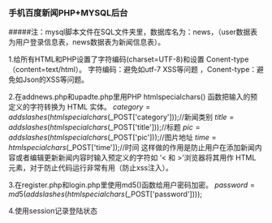 ﻿### 手机百度新闻PHP+MYSQL后台
#####注：mysql脚本文件在SQL文件夹里，数据库名为：news，（user数据表为用户登录信息表，news数据表为新闻信息表）。

1.给所有HTML和PHP设置了字符编码(charset=UTF-8)和设置Conent-type（content=text/html）。
字符编码：避免如utf-7 XSS等问题，Conent-type：避免如Json的XSS等问题。

2.在addnews.php和upadte.php里用PHP htmlspecialchars() 函数把输入的预定义的字符转换为 HTML 实体。
$category =addslashes(htmlspecialchars($_POST['category']));//新闻类别
$title = addslashes(htmlspecialchars($_POST['title']));//标题
$pic = addslashes(htmlspecialchars($_POST['pic']));//图片地址
$time = htmlspecialchars($_POST['time']);//时间
这样做的作用是防止用户在添加新闻内容或者编辑更新新闻内容时输入预定义的字符如 ‘< 和 >’浏览器将其用作 HTML 元素，对于防止代码运行非常有用（防止xss注入）。

3.在register.php和login.php里使用md5()函数给用户密码加密。
$password = md5(addslashes(htmlspecialchars($_POST['password'])));

4.使用session记录登陆状态




